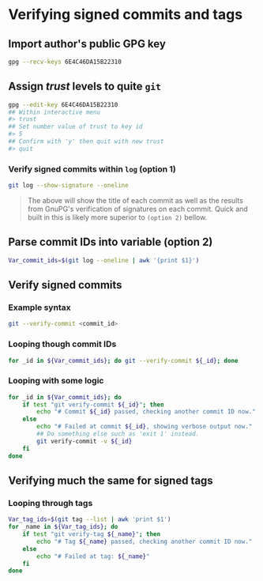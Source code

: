 # Verifying signed commits and tags

## Import author's public GPG key

```bash
gpg --recv-keys 6E4C46DA15B22310
```

## Assign *trust* levels to quite `git`

```bash
gpg --edit-key 6E4C46DA15B22310
## Within interactive menu
#> trust
## Set number value of trust to key id
#> 5
## Confirm with 'y' then quit with new trust
#> quit
```

### Verify signed commits within `log` (option 1)

```bash
git log --show-signature --oneline
```
 > The above will show the title of each commit as well as the results from
 GnuPG's verification of signatures on each commit. Quick and built in this
 is likely more superior to `(option 2)` bellow.

## Parse commit IDs into variable (option 2)

```bash
Var_commit_ids=$(git log --oneline | awk '{print $1}')
```

## Verify signed commits

### Example syntax

```bash
git --verify-commit <commit_id>
```

### Looping though commit IDs

```bash
for _id in ${Var_commit_ids}; do git --verify-commit ${_id}; done
```

### Looping with some logic

```bash
for _id in ${Var_commit_ids}; do
	if test "git verify-commit ${_id}"; then
		echo "# Commit ${_id} passed, checking another commit ID now."
	else
		echo "# Failed at commit ${_id}, showing verbose output now."
		## Do something else such as 'exit 1' instead.
		git verify-commit -v ${_id}
	fi
done
```

## Verifying much the same for signed tags

### Looping through tags

```bash
Var_tag_ids=$(git tag --list | awk 'print $1')
for _name in ${Var_tag_ids}; do
	if test "git verify-tag ${_name}"; then
		echo "# Tag ${_name} passed, checking another commit ID now."
	else
		echo "# Failed at tag: ${_name}"
	fi
done
```
